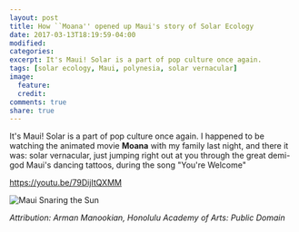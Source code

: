 ```yaml
---
layout: post
title: How ``Moana'' opened up Maui's story of Solar Ecology
date: 2017-03-13T18:19:59-04:00
modified:
categories: 
excerpt: It's Maui! Solar is a part of pop culture once again.
tags: [solar ecology, Maui, polynesia, solar vernacular]
image:
  feature: 
  credit: 
comments: true
share: true
---
```


It's Maui! Solar is a part of pop culture once again. I happened to be watching the animated movie **Moana** with my family last night, and there it was: solar vernacular, just jumping right out at you through the great demi-god Maui's dancing tattoos, during the song "You're Welcome"

https://youtu.be/79DijItQXMM

![Maui Snaring the Sun](https://upload.wikimedia.org/wikipedia/commons/f/f7/Maui_Snaring_the_Sun%2C_pen_and_ink%2C_circa_1927%2C_Honolulu_Academy_of_Arts.jpg "Attribution: Arman Manookian, Honolulu Academy of Arts: Public Domain")

*Attribution: Arman Manookian, Honolulu Academy of Arts: Public Domain*
